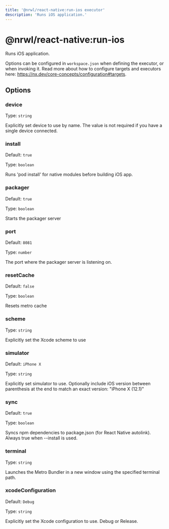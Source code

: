 ```yaml
---
title: '@nrwl/react-native:run-ios executor'
description: 'Runs iOS application.'
---
```


# @nrwl/react-native:run-ios

Runs iOS application.

Options can be configured in `workspace.json` when defining the executor, or when invoking it. Read more about how to configure targets and executors here: https://nx.dev/core-concepts/configuration#targets.

## Options

### device

Type: `string`

Explicitly set device to use by name. The value is not required if you have a single device connected.

### install

Default: `true`

Type: `boolean`

Runs 'pod install' for native modules before building iOS app.

### packager

Default: `true`

Type: `boolean`

Starts the packager server

### port

Default: `8081`

Type: `number`

The port where the packager server is listening on.

### resetCache

Default: `false`

Type: `boolean`

Resets metro cache

### scheme

Type: `string`

Explicitly set the Xcode scheme to use

### simulator

Default: `iPhone X`

Type: `string`

Explicitly set simulator to use. Optionally include iOS version between parenthesis at the end to match an exact version: "iPhone X (12.1)"

### sync

Default: `true`

Type: `boolean`

Syncs npm dependencies to package.json (for React Native autolink). Always true when --install is used.

### terminal

Type: `string`

Launches the Metro Bundler in a new window using the specified terminal path.

### xcodeConfiguration

Default: `Debug`

Type: `string`

Explicitly set the Xcode configuration to use. Debug or Release.
